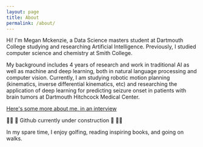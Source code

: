 ```yaml
---
layout: page
title: About
permalink: /about/
---
```


Hi! I'm Megan Mckenzie, a Data Science masters student at Dartmouth College studying and researching Artificial Intelligence. Previously, I studied computer science and chemistry at Smith College.

My background includes 4 years of research and work in traditional AI as well as machine and deep learning, both in natural language processing and computer vision. Currently, I am studying robotic motion planning (kinematics, inverse differential kinematics, etc) and researching the application of deep learning for predicting seizure onset in patients with brain tumors at Dartmouth Hitchcock Medical Center.

[Here's some more about me, in an interview](https://healthsciences.dartmouth.edu/education/alumni/career-stories/megan-mckenzie)

👷🔨 🚧 Github currently under construction 🚧 🔨👷

In my spare time, I enjoy golfing, reading inspiring books, and going on walks.
